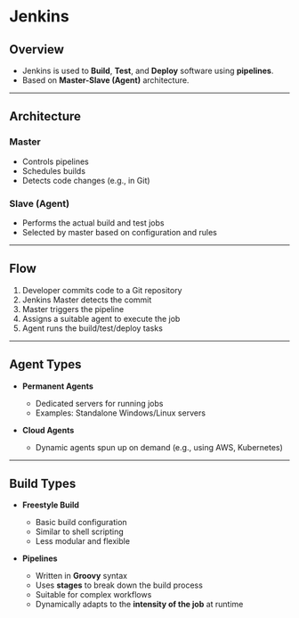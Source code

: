 # Jenkins

## Overview

- Jenkins is used to **Build**, **Test**, and **Deploy** software using **pipelines**.
- Based on **Master-Slave (Agent)** architecture.

---

## Architecture

### Master
- Controls pipelines  
- Schedules builds  
- Detects code changes (e.g., in Git)  

### Slave (Agent)
- Performs the actual build and test jobs  
- Selected by master based on configuration and rules

---

## Flow

1. Developer commits code to a Git repository  
2. Jenkins Master detects the commit  
3. Master triggers the pipeline  
4. Assigns a suitable agent to execute the job  
5. Agent runs the build/test/deploy tasks

---

## Agent Types

- **Permanent Agents**  
  - Dedicated servers for running jobs  
  - Examples: Standalone Windows/Linux servers  

- **Cloud Agents**  
  - Dynamic agents spun up on demand (e.g., using AWS, Kubernetes)  

---

## Build Types

- **Freestyle Build**  
  - Basic build configuration  
  - Similar to shell scripting  
  - Less modular and flexible  

- **Pipelines**  
  - Written in **Groovy** syntax  
  - Uses **stages** to break down the build process  
  - Suitable for complex workflows  
  - Dynamically adapts to the **intensity of the job** at runtime  

